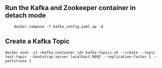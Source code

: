## Run the Kafka and Zookeeper container in detach mode

```shell
    docker-compose -f kafka_config.yaml up -d
```

## Create a Kafka Topic

```shell
docker exec -it <kafka_container_id> kafka-topics.sh --create --topic test-topic --bootstrap-server localhost:9092 --replication-factor 1 --partitions 1
```